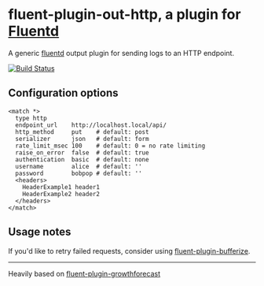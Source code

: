 # fluent-plugin-out-http, a plugin for [Fluentd](http://fluentd.org)

A generic [fluentd][1] output plugin for sending logs to an HTTP endpoint.

[![Build Status](https://travis-ci.org/ento/fluent-plugin-out-http.svg?branch=master)](https://travis-ci.org/ento/fluent-plugin-out-http)

## Configuration options

    <match *>
      type http
      endpoint_url    http://localhost.local/api/
      http_method     put    # default: post
      serializer      json   # default: form
      rate_limit_msec 100    # default: 0 = no rate limiting
      raise_on_error  false  # default: true
      authentication  basic  # default: none
      username        alice  # default: ''
      password        bobpop # default: ''
      <headers>
        HeaderExample1 header1
        HeaderExample2 header2
      </headers>
    </match>

## Usage notes

If you'd like to retry failed requests, consider using [fluent-plugin-bufferize][3].

----

Heavily based on [fluent-plugin-growthforecast][2]

  [1]: http://fluentd.org/
  [2]: https://github.com/tagomoris/fluent-plugin-growthforecast
  [3]: https://github.com/sabottenda/fluent-plugin-bufferize

